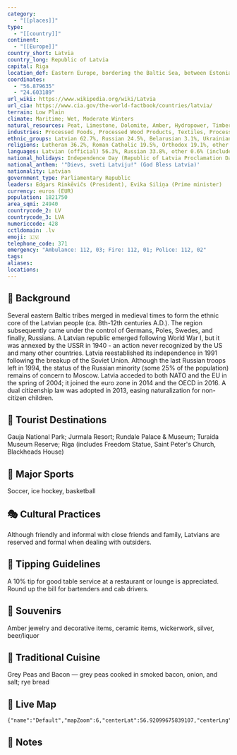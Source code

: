 ```yaml
---
category:
  - "[[places]]"
type:
  - "[[country]]"
continent:
  - "[[Europe]]"
country_short: Latvia
country_long: Republic of Latvia
capital: Riga
location_def: Eastern Europe, bordering the Baltic Sea, between Estonia and Lithuania
coordinates:
  - "56.879635"
  - "24.603189"
url_wiki: https://www.wikipedia.org/wiki/Latvia
url_cia: https://www.cia.gov/the-world-factbook/countries/latvia/
terrain: Low Plain
climate: Maritime; Wet, Moderate Winters
natural_resources: Peat, Limestone, Dolomite, Amber, Hydropower, Timber, Arable Land
industries: Processed Foods, Processed Wood Products, Textiles, Processed Metals, Pharmaceuticals, Railroad Cars, Synthetic Fibers, Electronics
ethnic_groups: Latvian 62.7%, Russian 24.5%, Belarusian 3.1%, Ukrainian 2.2%, Polish 2%, Lithuanian 1.1%, other 1.8%, unspecified 2.6% (2021 est.)
religions: Lutheran 36.2%, Roman Catholic 19.5%, Orthodox 19.1%, other Christian 1.6%, other 0.1%, unspecified/none 23.5% (2017 est.)
languages: Latvian (official) 56.3%, Russian 33.8%, other 0.6% (includes Polish, Ukrainian, and Belarusian), unspecified 9.4%
national_holidays: Independence Day (Republic of Latvia Proclamation Day), 18 November (1918); note - 18 November 1918 was the date Latvia established its statehood and its concomitant independence from Soviet Russia; 4 May 1990 was the date it declared the restoration of Latvian statehood and its concomitant independence from the Soviet Union
national_anthem: '"Dievs, sveti Latviju!" (God Bless Latvia)'
nationality: Latvian
government_type: Parliamentary Republic
leaders: Edgars Rinkēvičs (President), Evika Siliņa (Prime minister)
currency: euros (EUR)
population: 1821750
area_sqmi: 24940
countrycode_2: LV
countrycode_3: LVA
numericcode: 428
cctldomain: .lv
emoji: 🇱🇻
telephone_code: 371
emergency: "Ambulance: 112, 03; Fire: 112, 01; Police: 112, 02"
tags: 
aliases: 
locations:
---
```

## 🌱 Background
Several eastern Baltic tribes merged in medieval times to form the ethnic core of the Latvian people (ca. 8th-12th centuries A.D.). The region subsequently came under the control of Germans, Poles, Swedes, and finally, Russians. A Latvian republic emerged following World War I, but it was annexed by the USSR in 1940 - an action never recognized by the US and many other countries. Latvia reestablished its independence in 1991 following the breakup of the Soviet Union. Although the last Russian troops left in 1994, the status of the Russian minority (some 25% of the population) remains of concern to Moscow. Latvia acceded to both NATO and the EU in the spring of 2004; it joined the euro zone in 2014 and the OECD in 2016. A dual citizenship law was adopted in 2013, easing naturalization for non-citizen children.

## 📌 Tourist Destinations
Gauja National Park; Jurmala Resort; Rundale Palace & Museum; Turaida Museum Reserve; Riga (includes Freedom Statue, Saint Peter's Church, Blackheads House)

## 🥇 Major Sports
Soccer, ice hockey, basketball

## 🎭 Cultural Practices
Although friendly and informal with close friends and family, Latvians are reserved and formal when dealing with outsiders.

## 🫰 Tipping Guidelines
A 10% tip for good table service at a restaurant or lounge is appreciated. Round up the bill for bartenders and cab drivers.

## 🎁 Souvenirs
Amber jewelry and decorative items, ceramic items, wickerwork, silver, beer/liquor

## 🍲 Traditional Cuisine
Grey Peas and Bacon — grey peas cooked in smoked bacon, onion, and salt; rye bread

## 📡 Live Map
```mapview
{"name":"Default","mapZoom":6,"centerLat":56.92099675839107,"centerLng":24.400634765625004,"query":"","chosenMapSource":0}
```

## 📒 Notes

